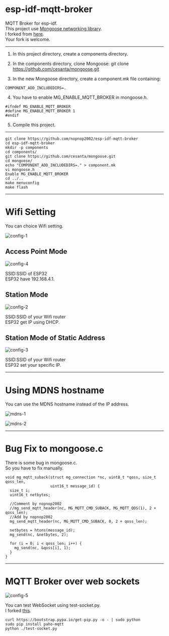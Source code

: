 # esp-idf-mqtt-broker
MQTT Broker for esp-idf.   
This project use [Mongoose networking library](https://cesanta.com/docs/overview/intro.html).   
I forked from [here](https://github.com/bigw00d/esp32_mongoose_sample).   
Your fork is welcome.   

---

1. In this project directory, create a components directory.

2. In the components directory, clone Mongoose:
git clone https://github.com/cesanta/mongoose.git

3. In the new Mongoose directory, create a component.mk file containing:

```
COMPONENT_ADD_INCLUDEDIRS=.
```

4. You have to enable MG_ENABLE_MQTT_BROKER  in mongoose.h.

```
#ifndef MG_ENABLE_MQTT_BROKER
#define MG_ENABLE_MQTT_BROKER 1
#endif
```

5. Compile this project.

---

```
git clone https://github.com/nopnop2002/esp-idf-mqtt-broker
cd esp-idf-mqtt-broker
mkdir -p components
cd components/
git clone https://github.com/cesanta/mongoose.git
cd mongoose/
echo "COMPONENT_ADD_INCLUDEDIRS=." > component.mk
vi mongoose.h
Enable MG_ENABLE_MQTT_BROKER
cd ../..
make menuconfig
make flash
```

---

# Wifi Setting

You can choice Wifi setting.   

![config-1](https://user-images.githubusercontent.com/6020549/93414263-e6af5d00-f8db-11ea-903e-155e614709be.jpg)

## Access Point Mode
![config-4](https://user-images.githubusercontent.com/6020549/93414276-e8792080-f8db-11ea-99f6-df1bcf991487.jpg)

SSID:SSID of ESP32   
ESP32 have 192.168.4.1.   

## Station Mode
![config-2](https://user-images.githubusercontent.com/6020549/93414269-e7e08a00-f8db-11ea-95f0-3de34ef65638.jpg)

SSID:SSID of your Wifi router   
ESP32 get IP using DHCP.    

## Station Mode of Static Address
![config-3](https://user-images.githubusercontent.com/6020549/93414274-e8792080-f8db-11ea-897e-ed2dec19a8eb.jpg)

SSID:SSID of your Wifi router   
ESP32 set your specific IP.   

----

# Using MDNS hostname
You can use the MDNS hostname instead of the IP address.   

![mdns-1](https://user-images.githubusercontent.com/6020549/93414481-5de4f100-f8dc-11ea-817d-5c4350a8ad09.jpg)

![mdns-2](https://user-images.githubusercontent.com/6020549/93414486-5f161e00-f8dc-11ea-8a1b-8b0b050c2be4.jpg)

----

# Bug Fix to mongoose.c

There is some bug in mongoose.c.   
So you have to fix manually.   

```
void mg_mqtt_suback(struct mg_connection *nc, uint8_t *qoss, size_t qoss_len,
                    uint16_t message_id) {
  size_t i;
  uint16_t netbytes;

  //Comment by nopnop2002
  //mg_send_mqtt_header(nc, MG_MQTT_CMD_SUBACK, MG_MQTT_QOS(1), 2 + qoss_len);
  //Add by nopnop2002
  mg_send_mqtt_header(nc, MG_MQTT_CMD_SUBACK, 0, 2 + qoss_len);

  netbytes = htons(message_id);
  mg_send(nc, &netbytes, 2);

  for (i = 0; i < qoss_len; i++) {
    mg_send(nc, &qoss[i], 1);
  }
}
```

---

# MQTT Broker over web sockets

![config-5](https://user-images.githubusercontent.com/6020549/93414277-e911b700-f8db-11ea-8045-1251788906e8.jpg)

You can test WebSocket using test-socket.py.   
I forked [this](http://www.steves-internet-guide.com/download/websockets-publish-subscribe/).   

```
curl https://bootstrap.pypa.io/get-pip.py -o - | sudo python
sudo pip install paho-mqtt
python ./test-socket.py
```
